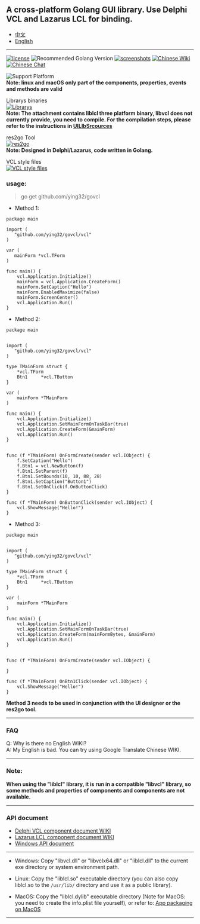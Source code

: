 ## A cross-platform Golang GUI library. Use Delphi VCL and Lazarus LCL for binding.

* [中文](README.zh-CN.md)   
* [English](README.md)   

----

[![license](https://img.shields.io/badge/license-Apache%20License%202.0-green.svg)](https://github.com/ying32/govcl/blob/master/LICENSE)
![Recommended Golang Version](https://img.shields.io/badge/recommended%20golang%20version->=1.9.0-green.svg)
[![screenshots](https://img.shields.io/badge/screenshots-view-green.svg)](https://github.com/ying32/govcl/tree/master/Screenshot)
[![Chinese Wiki](https://img.shields.io/badge/wiki-中文WIKI(Chinese%20WIKI)-green.svg)](https://gitee.com/ying32/govcl/wikis/pages)
[![Chinese Chat](https://img.shields.io/badge/QQ群-点击加入：263106281-red.svg)](https://jq.qq.com/?_wv=1027&k=5Sv7Qiq)  

![Support Platform](https://img.shields.io/badge/Platform-win--32%20%7C%20win--64%20%7C%20linux--64%20%7C%20osx--32-green.svg)  
**Note: linux and macOS only part of the components, properties, events and methods are valid**   


Librarys binaries  
[![Librarys](https://img.shields.io/github/downloads/ying32/govcl/latest/Librarys-1.1.21.zip.svg)](https://github.com/ying32/govcl/releases/download/v1.1.21/Librarys-1.1.21.zip)  
**Note: The attachment contains liblcl three platform binary, libvcl does not currently provide, you need to compile. For the compilation steps, please refer to the instructions in [UILIbSrcources](UILibSources/README.md)**  


res2go Tool  
[![res2go](https://img.shields.io/badge/downloads-res2go%201.0.4.zip-blue.svg)](https://github.com/ying32/govcl/blob/master/Tools/res2go)  
**Note: Designed in Delphi/Lazarus, code written in Golang.**  


VCL style files  
[![VCL style files](https://img.shields.io/badge/downloads-VCL%20style%20files-blue.svg)](https://github.com/ying32/govcl/releases/download/v1.1.20/vcl-styles.zip)  

### usage: 

> go get github.com/ying32/govcl    

* Method 1: 

```golang
package main

import (
   "github.com/ying32/govcl/vcl"
)

var (
   mainForm *vcl.TForm
)

func main() {
    vcl.Application.Initialize()
    mainForm = vcl.Application.CreateForm()
    mainForm.SetCaption("Hello")
    mainForm.EnabledMaximize(false)
    mainForm.ScreenCenter()
    vcl.Application.Run()
}
```  

* Method 2:  

```golang
package main


import (
   "github.com/ying32/govcl/vcl"
)

type TMainForm struct {
    *vcl.TForm
    Btn1     *vcl.TButton
}

var (
    mainForm *TMainForm
)

func main() {
    vcl.Application.Initialize()
    vcl.Application.SetMainFormOnTaskBar(true)
    vcl.Application.CreateForm(&mainForm)
    vcl.Application.Run()
}


func (f *TMainForm) OnFormCreate(sender vcl.IObject) {
    f.SetCaption("Hello")
    f.Btn1 = vcl.NewButton(f)
    f.Btn1.SetParent(f)
    f.Btn1.SetBounds(10, 10, 88, 28)
    f.Btn1.SetCaption("Button1")
    f.Btn1.SetOnClick(f.OnButtonClick)  
}

func (f *TMainForm) OnButtonClick(sender vcl.IObject) {
    vcl.ShowMessage("Hello!")
}

```

* Method 3: 

```golang
package main


import (
   "github.com/ying32/govcl/vcl"
)

type TMainForm struct {
    *vcl.TForm
    Btn1     *vcl.TButton
}

var (
    mainForm *TMainForm
)

func main() {
    vcl.Application.Initialize()
    vcl.Application.SetMainFormOnTaskBar(true)
    vcl.Application.CreateForm(mainFormBytes, &mainForm)
    vcl.Application.Run()
}


func (f *TMainForm) OnFormCreate(sender vcl.IObject) {
    
}

func (f *TMainForm) OnBtn1Click(sender vcl.IObject) {
    vcl.ShowMessage("Hello!")
}
```
**Method 3 needs to be used in conjunction with the UI designer or the res2go tool.**  

---   
### FAQ

Q: Why is there no English WIKI?   
A: My English is bad. You can try using Google Translate Chinese WIKI.    
 
---  
### Note:  

**When using the "liblcl" library, it is run in a compatible "libvcl" library, so some methods and properties of components and components are not available.**  

---

### API document

* [Delphi VCL component document  WIKI](http://docwiki.embarcadero.com/RADStudio/Tokyo/en/Category:VCL_Reference)  
* [Lazarus LCL component document  WIKI](http://wiki.freepascal.org/LCL_Components)  
* [Windows API document](https://msdn.microsoft.com/zh-cn/library/ms123401.aspx)

----

* Windows: Copy "libvcl.dll" or "libvclx64.dll" or "liblcl.dll" to the current exe directory or system environment path.

* Linux: Copy the "liblcl.so" executable directory (you can also copy liblcl.so to the `/usr/lib/` directory and use it as a public library).

* MacOS: Copy the "liblcl.dylib" executable directory (Note for MacOS: you need to create the info.plist file yourself), or refer to: [App packaging on MacOS](https://gitee.com/ying32/govcl/wikis/pages?title=APP%E6%89%93%E5%8C%85&parent=FAQ%2FMac-OS)

---  
